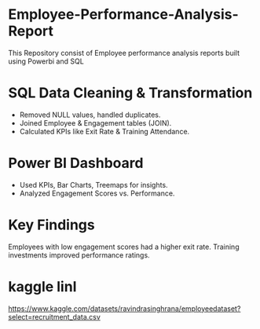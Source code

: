 # Employee-Performance-Analysis-Report
 This Repository consist of  Employee performance analysis reports  built using Powerbi and SQL 
# SQL Data Cleaning & Transformation
* Removed NULL values, handled duplicates.
* Joined Employee & Engagement tables (JOIN).
* Calculated KPIs like Exit Rate & Training Attendance. 
# Power BI Dashboard
* Used KPIs, Bar Charts, Treemaps for insights.
* Analyzed Engagement Scores vs. Performance.
# Key Findings
Employees with low engagement scores had a higher exit rate.
Training investments improved performance ratings.
 # kaggle linl 
 https://www.kaggle.com/datasets/ravindrasinghrana/employeedataset?select=recruitment_data.csv
